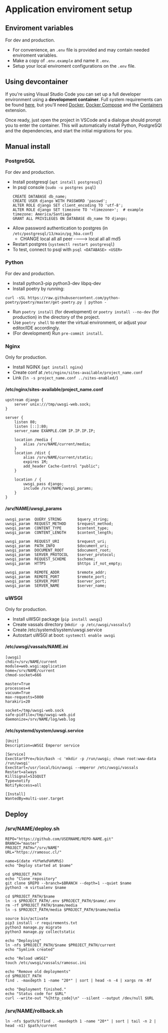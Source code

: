 # Application enviroment setup

## Enviroment variables
For dev and production.
+ For convenience, an `.env` file is provided and may contain needed enviroment variables.
+ Make a copy of `.env.example` and name it `.env`.
+ Setup your local enviroment configurations on the `.env` file.

## Using devcontainer
If you're using Visual Studio Code you can set up a full developer environment using a **development container**. Full system requirements can be found [here](https://code.visualstudio.com/docs/remote/containers), but you'll need [Docker](https://docs.docker.com/get-started/overview/), [Docker Compose](https://docs.docker.com/compose/) and the [Containers](https://marketplace.visualstudio.com/items?itemName=ms-vscode-remote.remote-containers) extension.

Once ready, just open the project in VSCode and a dialogue should prompt you to enter the container. This will automatically install Python, PostgreSQl and the dependencies, and start the initial migrations for you.


## Manual install
### PostgreSQL
For dev and production.
+ Install postgresql (`apt install postgresql`)
+ In psql console (`sudo -u postgres psql`)
	```
	CREATE DATABASE db_name;
  	CREATE USER django WITH PASSWORD 'passwd';
  	ALTER ROLE django SET client_encoding TO 'utf-8';
  	ALTER ROLE django SET timezone TO '<timezone>';  # example timezone: America/Santiago
  	GRANT ALL PRIVILEGES ON DATABASE db_name TO django;
	```
+ Allow password authentication to postgres (in `/etc/postgresql/13/main/pg_hba.conf`)
  + CHANGE local all all peer ----> local all all md5
+ Restart postgres (`systemctl restart postgresql`)
+ To test, connect to psql with `psql <DATABASE> <USER>`

### Python
For dev and production.
+ Install python3-pip python3-dev libpq-dev
+ Install poetry by running:
```shell
curl -sSL https://raw.githubusercontent.com/python-poetry/poetry/master/get-poetry.py | python -
```
+ Run `poetry install` (for development) or `poetry install --no-dev` (for production) in the directory of the project.
+ Use `poetry shell` to enter the virtual environment, or adjust your editor/IDE accordingly.
+ (For development) Run `pre-commit install`.

### Nginx
Only for production.
+ Install NGINX (`apt install nginx`)
+ Create conf at `/etc/nginx/sites-available/project_name.conf`
+ Link (`ln -s project_name.conf ../sites-enabled/`)

#### /etc/nginx/sites-available/project_name.conf
```
upstream django {
	server unix:///tmp/uwsgi-web.sock;
}

server {
	listen 80;
	listen [::]:80;
	server_name EXAMPLE.COM IP.IP.IP.IP;

	location /media {
		alias /srv/NAME/current/media;
	}
	location /dist {
		alias /srv/NAME/current/static;
		expires 1M;
		add_header Cache-Control "public";
	}

	location / {
		uwsgi_pass django;
		include /srv/NAME/uwsgi_params;
	}
}
```

#### /srv/NAME/uwsgi_params
```
uwsgi_param  QUERY_STRING       $query_string;
uwsgi_param  REQUEST_METHOD     $request_method;
uwsgi_param  CONTENT_TYPE       $content_type;
uwsgi_param  CONTENT_LENGTH     $content_length;

uwsgi_param  REQUEST_URI        $request_uri;
uwsgi_param  PATH_INFO          $document_uri;
uwsgi_param  DOCUMENT_ROOT      $document_root;
uwsgi_param  SERVER_PROTOCOL    $server_protocol;
uwsgi_param  REQUEST_SCHEME     $scheme;
uwsgi_param  HTTPS              $https if_not_empty;

uwsgi_param  REMOTE_ADDR        $remote_addr;
uwsgi_param  REMOTE_PORT        $remote_port;
uwsgi_param  SERVER_PORT        $server_port;
uwsgi_param  SERVER_NAME        $server_name;
```

### uWSGI
Only for production.
+ Install uWSGI package (`pip install uwsgi`)
+ Create vassals directory (`mkdir -p /etc/uwsgi/vassals/`)
+ Create /etc/systemd/system/uwsgi.service
+ Autostart uWSGI at boot: `systemctl enable uwsgi`

#### /etc/uwsgi/vassals/NAME.ini
```
[uwsgi]
chdir=/srv/NAME/current
module=web.wsgi:application
home=/srv/NAME/current
chmod-socket=666

master=True
processes=4
vacuum=True
max-requests=5000
harakiri=20

socket=/tmp/uwsgi-web.sock
safe-pidfile=/tmp/uwsgi-web.pid
daemonize=/srv/NAME/log/web.log
```

#### /etc/systemd/system/uwsgi.service
```
[Unit]
Description=uWSGI Emperor service

[Service]
ExecStartPre=/bin/bash -c 'mkdir -p /run/uwsgi; chown root:www-data /run/uwsgi'
ExecStart=/usr/local/bin/uwsgi --emperor /etc/uwsgi/vassals
Restart=always
KillSignal=SIGQUIT
Type=notify
NotifyAccess=all

[Install]
WantedBy=multi-user.target
```


## Deploy
### /srv/NAME/deploy.sh
```
REPO="https://github.com/USERNAME/REPO-NAME.git"
BRANCH="master"
PROJECT_PATH="/srv/NAME"
URL="https://ramosuc.cl/"

name=$(date +%Y%m%d%H%M%S)
echo "Deploy started at $name"

cd $PROJECT_PATH
echo "Clone repository"
git clone $REPO --branch=$BRANCH --depth=1 --quiet $name
python3 -m virtualenv $name

cd $PROJECT_PATH/$name
ln -s $PROJECT_PATH/.env $PROJECT_PATH/$name/.env
rm -rf $PROJECT_PATH/$name/media
ln -s $PROJECT_PATH/media $PROJECT_PATH/$name/media

source bin/activate
pip3 install -r requirements.txt
python3 manage.py migrate
python3 manage.py collectstatic

echo "Deploying"
ln -nfs $PROJECT_PATH/$name $PROJECT_PATH/current
echo "Symlink created"

echo "Reload uWSGI"
touch /etc/uwsgi/vassals/ramosuc.ini

echo "Remove old deployments"
cd $PROJECT_PATH
find . -maxdepth 1 -name "20*" | sort | head -n -4 | xargs rm -Rf

echo "Deployment finished."
echo "Status code for $URL"
curl --write-out "%{http_code}\n" --silent --output /dev/null $URL
```

### /srv/NAME/rollback.sh
```
ln -nfs $path/$(find . -maxdepth 1 -name "20*" | sort | tail -n 2 | head -n1) $path/current
```
